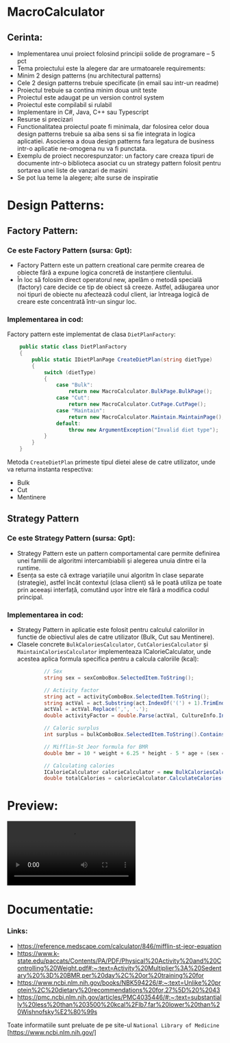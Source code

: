 # MacroCalculator

## Cerinta:
- Implementarea unui proiect folosind principii solide de programare – 5 pct
- Tema proiectului este la alegere dar are urmatoarele requirements:
- Minim 2 design patterns (nu architectural patterns)
- Cele 2 design patterns trebuie specificate (in email sau intr-un readme)
- Proiectul trebuie sa contina minim doua unit teste
- Proiectul este adaugat pe un version control system
- Proiectul este compilabil si rulabil 
- Implementare in C#, Java, C++ sau Typescript
- Resurse si precizari
- Functionalitatea proiectul poate fi minimala, dar folosirea celor doua design patterns trebuie sa aiba sens si sa fie integrata in logica aplicatiei. Asocierea a doua design patterns fara legatura de business intr-o aplicatie ne-omogena nu va fi punctata.
- Exemplu de proiect necorespunzator: un factory care creaza tipuri de documente intr-o biblioteca asociat cu un strategy pattern folosit pentru sortarea unei liste de vanzari de masini
- Se pot lua teme la alegere; alte surse de inspiratie


# Design Patterns:
## Factory Pattern:
### Ce este Factory Pattern (sursa: Gpt):
- Factory Pattern este un pattern creational care permite crearea de obiecte fără a expune logica concretă de instanțiere clientului​.
- În loc să folosim direct operatorul new, apelăm o metodă specială (factory) care decide ce tip de obiect să creeze. Astfel, adăugarea unor noi tipuri de obiecte nu afectează codul client, iar întreaga logică de creare este concentrată într-un singur loc.

### Implementarea in cod:
Factory pattern este implementat de clasa  `DietPlanFactory`:
```c#
    public static class DietPlanFactory
    {
        public static IDietPlanPage CreateDietPlan(string dietType)
        {
            switch (dietType)
            {
                case "Bulk":
                    return new MacroCalculator.BulkPage.BulkPage();
                case "Cut":
                    return new MacroCalculator.CutPage.CutPage();
                case "Maintain":
                    return new MacroCalculator.Maintain.MaintainPage();
                default:
                    throw new ArgumentException("Invalid diet type");
            }
        }
    }
```
Metoda `CreateDietPlan` primeste tipul dietei alese de catre utilizator, unde va returna instanta respectiva:
   - Bulk
   - Cut
   - Mentinere


## Strategy Pattern
### Ce este Strategy Pattern (sursa: Gpt):
- Strategy Pattern este un pattern comportamental care permite definirea unei familii de algoritmi intercambiabili și alegerea unuia dintre ei la runtime​.
- Esența sa este că extrage variațiile unui algoritm în clase separate (strategie), astfel încât contextul (clasa client) să le poată utiliza pe toate prin aceeași interfață, comutând ușor între ele fără a modifica codul principal.

### Implementarea in cod:
- Strategy Pattern in aplicatie este folosit pentru calculul caloriilor in functie de obiectivul ales de catre utilizator (Bulk, Cut sau Mentinere).
- Clasele concrete `BulkCaloriesCalculator`, `CutCaloriesCalculator` și `MaintainCaloriesCalculator` implementeaza ICalorieCalculator, unde acestea aplica formula specifica pentru a calcula caloriile (kcal):
```c#
            // Sex
            string sex = sexComboBox.SelectedItem.ToString();

            // Activity factor
            string act = activityComboBox.SelectedItem.ToString();
            string actVal = act.Substring(act.IndexOf('(') + 1).TrimEnd(')');
            actVal = actVal.Replace(',', '.');
            double activityFactor = double.Parse(actVal, CultureInfo.InvariantCulture);

            // Caloric surplus
            int surplus = bulkComboBox.SelectedItem.ToString().Contains("250") ? 250 : 500;

            // Mifflin-St Jeor formula for BMR
            double bmr = 10 * weight + 6.25 * height - 5 * age + (sex == "Male" ? 5 : -161);

            // Calculating calories
            ICalorieCalculator calorieCalculator = new BulkCaloriesCalculator();
            double totalCalories = calorieCalculator.CalculateCalories(bmr, activityFactor, surplus);
```

# Preview:
<video controls src="preview.mp4" title="Title"></video>

# Documentatie:
### Links:
- https://reference.medscape.com/calculator/846/mifflin-st-jeor-equation
- https://www.k-state.edu/paccats/Contents/PA/PDF/Physical%20Activity%20and%20Controlling%20Weight.pdf#:~:text=Activity%20Multiplier%3A%20Sedentary%20%3D%20BMR,per%20day%2C%20or%20training%20for
- https://www.ncbi.nlm.nih.gov/books/NBK594226/#:~:text=Unlike%20protein%2C%20dietary%20recommendations%20for,27%5D%20%2043
- https://pmc.ncbi.nlm.nih.gov/articles/PMC4035446/#:~:text=substantially%20less%20than%203500%20kcal%2Flb7,far%20lower%20than%20Wishnofsky%E2%80%99s

Toate informatiile sunt preluate de pe site-ul ``National Library of Medicine`` [https://www.ncbi.nlm.nih.gov/]